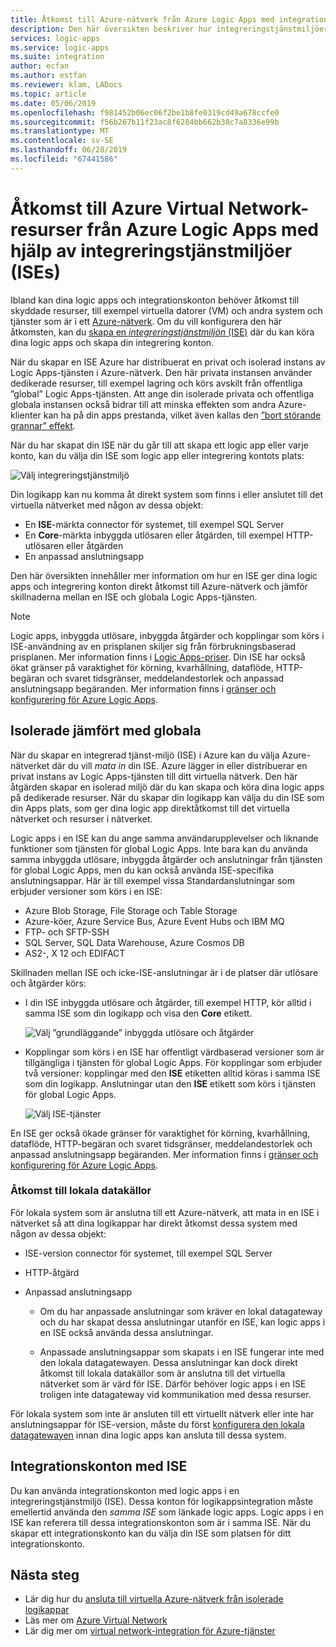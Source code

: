 ```yaml
---
title: Åtkomst till Azure-nätverk från Azure Logic Apps med integration service-miljöer (ISEs)
description: Den här översikten beskriver hur integreringstjänstmiljöer (ISEs) hjälper logikappar att få åtkomst till Azure-nätverk (Vnet)
services: logic-apps
ms.service: logic-apps
ms.suite: integration
author: ecfan
ms.author: estfan
ms.reviewer: klam, LADocs
ms.topic: article
ms.date: 05/06/2019
ms.openlocfilehash: f981452b06ec06f2be1b8fe0319cd49a678ccfe0
ms.sourcegitcommit: f56b267b11f23ac8f6284bb662b38c7a8336e99b
ms.translationtype: MT
ms.contentlocale: sv-SE
ms.lasthandoff: 06/28/2019
ms.locfileid: "67441586"
---
```

# <a name="access-to-azure-virtual-network-resources-from-azure-logic-apps-by-using-integration-service-environments-ises"></a>Åtkomst till Azure Virtual Network-resurser från Azure Logic Apps med hjälp av integreringstjänstmiljöer (ISEs)

Ibland kan dina logic apps och integrationskonton behöver åtkomst till skyddade resurser, till exempel virtuella datorer (VM) och andra system och tjänster som är i ett [Azure-nätverk](../virtual-network/virtual-networks-overview.md). Om du vill konfigurera den här åtkomsten, kan du [skapa en *integreringstjänstmiljön* (ISE)](../logic-apps/connect-virtual-network-vnet-isolated-environment.md) där du kan köra dina logic apps och skapa din integrering konton.

När du skapar en ISE Azure har distribuerat en privat och isolerad instans av Logic Apps-tjänsten i Azure-nätverk. Den här privata instansen använder dedikerade resurser, till exempel lagring och körs avskilt från offentliga ”global” Logic Apps-tjänsten. Att ange din isolerade privata och offentliga globala instansen också bidrar till att minska effekten som andra Azure-klienter kan ha på din apps prestanda, vilket även kallas den [”bort störande grannar” effekt](https://en.wikipedia.org/wiki/Cloud_computing_issues#Performance_interference_and_noisy_neighbors).

När du har skapat din ISE när du går till att skapa ett logic app eller varje konto, kan du välja din ISE som logic app eller integrering kontots plats:

![Välj integreringstjänstmiljö](./media/connect-virtual-network-vnet-isolated-environment-overview/select-logic-app-integration-service-environment.png)

Din logikapp kan nu komma åt direkt system som finns i eller anslutet till det virtuella nätverket med någon av dessa objekt:

* En **ISE**-märkta connector för systemet, till exempel SQL Server
* En **Core**-märkta inbyggda utlösaren eller åtgärden, till exempel HTTP-utlösaren eller åtgärden
* En anpassad anslutningsapp

Den här översikten innehåller mer information om hur en ISE ger dina logic apps och integrering konton direkt åtkomst till Azure-nätverk och jämför skillnaderna mellan en ISE och globala Logic Apps-tjänsten.

> [!NOTE]
> Logic apps, inbyggda utlösare, inbyggda åtgärder och kopplingar som körs i ISE-användning av en prisplanen skiljer sig från förbrukningsbaserad prisplanen. Mer information finns i [Logic Apps-priser](../logic-apps/logic-apps-pricing.md). Din ISE har också ökat gränser på varaktighet för körning, kvarhållning, dataflöde, HTTP-begäran och svaret tidsgränser, meddelandestorlek och anpassad anslutningsapp begäranden. Mer information finns i [gränser och konfigurering för Azure Logic Apps](logic-apps-limits-and-config.md).

<a name="difference"></a>

## <a name="isolated-versus-global"></a>Isolerade jämfört med globala

När du skapar en integrerad tjänst-miljö (ISE) i Azure kan du välja Azure-nätverket där du vill *mata in* din ISE. Azure lägger in eller distribuerar en privat instans av Logic Apps-tjänsten till ditt virtuella nätverk. Den här åtgärden skapar en isolerad miljö där du kan skapa och köra dina logic apps på dedikerade resurser. När du skapar din logikapp kan välja du din ISE som din Apps plats, som ger dina logic app direktåtkomst till det virtuella nätverket och resurser i nätverket.

Logic apps i en ISE kan du ange samma användarupplevelser och liknande funktioner som tjänsten för global Logic Apps. Inte bara kan du använda samma inbyggda utlösare, inbyggda åtgärder och anslutningar från tjänsten för global Logic Apps, men du kan också använda ISE-specifika anslutningsappar. Här är till exempel vissa Standardanslutningar som erbjuder versioner som körs i en ISE:

* Azure Blob Storage, File Storage och Table Storage
* Azure-köer, Azure Service Bus, Azure Event Hubs och IBM MQ
* FTP- och SFTP-SSH
* SQL Server, SQL Data Warehouse, Azure Cosmos DB
* AS2-, X 12 och EDIFACT

Skillnaden mellan ISE och icke-ISE-anslutningar är i de platser där utlösare och åtgärder körs:

* I din ISE inbyggda utlösare och åtgärder, till exempel HTTP, kör alltid i samma ISE som din logikapp och visa den **Core** etikett.

  ![Välj ”grundläggande” inbyggda utlösare och åtgärder](./media/connect-virtual-network-vnet-isolated-environment-overview/select-core-built-in-actions-triggers.png)

* Kopplingar som körs i en ISE har offentligt värdbaserad versioner som är tillgängliga i tjänsten för global Logic Apps. För kopplingar som erbjuder två versioner: kopplingar med den **ISE** etiketten alltid köras i samma ISE som din logikapp. Anslutningar utan den **ISE** etikett som körs i tjänsten för global Logic Apps.

  ![Välj ISE-tjänster](./media/connect-virtual-network-vnet-isolated-environment-overview/select-ise-connectors.png)

En ISE ger också ökade gränser för varaktighet för körning, kvarhållning, dataflöde, HTTP-begäran och svaret tidsgränser, meddelandestorlek och anpassad anslutningsapp begäranden. Mer information finns i [gränser och konfigurering för Azure Logic Apps](logic-apps-limits-and-config.md).

### <a name="access-to-on-premises-data-sources"></a>Åtkomst till lokala datakällor

För lokala system som är anslutna till ett Azure-nätverk, att mata in en ISE i nätverket så att dina logikappar har direkt åtkomst dessa system med någon av dessa objekt:

* ISE-version connector för systemet, till exempel SQL Server
* HTTP-åtgärd
* Anpassad anslutningsapp

  * Om du har anpassade anslutningar som kräver en lokal datagateway och du har skapat dessa anslutningar utanför en ISE, kan logic apps i en ISE också använda dessa anslutningar.
  
  * Anpassade anslutningsappar som skapats i en ISE fungerar inte med den lokala datagatewayen. Dessa anslutningar kan dock direkt åtkomst till lokala datakällor som är anslutna till det virtuella nätverket som är värd för ISE. Därför behöver logic apps i en ISE troligen inte datagateway vid kommunikation med dessa resurser.

För lokala system som inte är ansluten till ett virtuellt nätverk eller inte har anslutningsappar för ISE-version, måste du först [konfigurera den lokala datagatewayen](../logic-apps/logic-apps-gateway-install.md) innan dina logic apps kan ansluta till dessa system.

<a name="create-integration-account-environment"></a>

## <a name="integration-accounts-with-ise"></a>Integrationskonton med ISE

Du kan använda integrationskonton med logic apps i en integreringstjänstmiljö (ISE). Dessa konton för logikappsintegration måste emellertid använda den *samma ISE* som länkade logic apps. Logic apps i en ISE kan referera till dessa integrationskonton som är i samma ISE. När du skapar ett integrationskonto kan du välja din ISE som platsen för ditt integrationskonto.

## <a name="next-steps"></a>Nästa steg

* Lär dig hur du [ansluta till virtuella Azure-nätverk från isolerade logikappar](../logic-apps/connect-virtual-network-vnet-isolated-environment.md)
* Läs mer om [Azure Virtual Network](../virtual-network/virtual-networks-overview.md)
* Lär dig mer om [virtual network-integration för Azure-tjänster](../virtual-network/virtual-network-for-azure-services.md)

